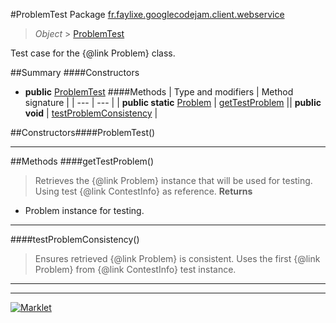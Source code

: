 #ProblemTest
Package [fr.faylixe.googlecodejam.client.webservice](README.md)<br>

> *Object* > [ProblemTest](ProblemTest.md)

Test case for the {@link Problem} class.

##Summary
####Constructors
* **public** [ProblemTest](#problemtest)
####Methods
| Type and modifiers | Method signature |
| --- | --- |
| **public static** [Problem](Problem.md) | [getTestProblem](#gettestproblem) || **public** **void** | [testProblemConsistency](#testproblemconsistency) |

##Constructors####ProblemTest()
> 

---


##Methods
####getTestProblem()
> Retrieves the {@link Problem} instance
 that will be used for testing. Using
 test {@link ContestInfo} as reference.
> **Returns**
* Problem instance for testing.


---

####testProblemConsistency()
> Ensures retrieved {@link Problem} is
 consistent. Uses the first {@link Problem}
 from {@link ContestInfo} test instance.

---

---

[![Marklet](https://img.shields.io/badge/Generated%20by-Marklet-green.svg)](https://github.com/Faylixe/marklet)